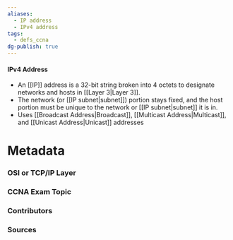 ```yaml
---
aliases:
  - IP address
  - IPv4 address
tags:
  - defs_ccna
dg-publish: true
---
```

#### IPv4 Address
- An [[IP]] address is a 32-bit string broken into 4 octets to designate networks and hosts in [[Layer 3|Layer 3]].
- The network (or [[IP subnet|subnet]]) portion stays fixed, and the host portion must be unique to the network or [[IP subnet|subnet]] it is in.
- Uses [[Broadcast Address|Broadcast]], [[Multicast Address|Multicast]], and [[Unicast Address|Unicast]] addresses

# Metadata
### OSI or TCP/IP Layer

### CCNA Exam Topic

### Contributors

### Sources
